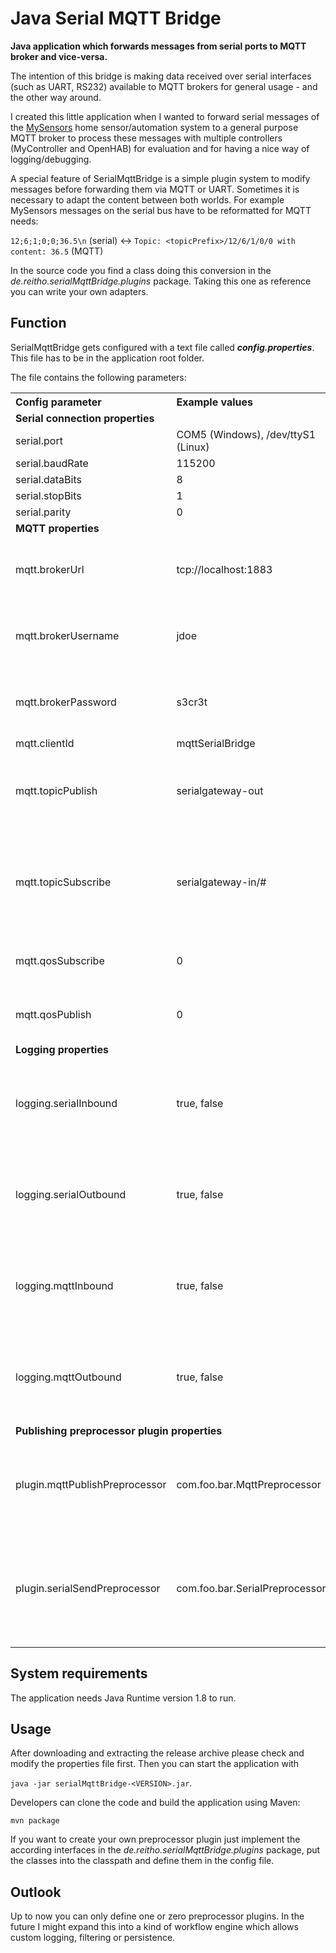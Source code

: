 # Java Serial MQTT Bridge

**Java application which forwards messages from serial ports to MQTT broker and vice-versa.**

The intention of this bridge is making data received over serial interfaces (such as UART, RS232) available to MQTT brokers for general usage - and the other way around.

I created this little application when I wanted to forward serial messages of the [MySensors](https://www.mysensors.org) home sensor/automation system to a general purpose MQTT broker to process these messages with multiple controllers (MyController and OpenHAB) for evaluation and for having a nice way of logging/debugging.

A special feature of SerialMqttBridge is a simple plugin system to modify messages before forwarding them via MQTT or UART. Sometimes it is necessary to adapt the content between both worlds. For example MySensors messages on the serial bus have to be reformatted for MQTT needs:

`12;6;1;0;0;36.5\n` (serial) <-> `Topic: <topicPrefix>/12/6/1/0/0 with content: 36.5` (MQTT)

In the source code you find a class doing this conversion in the _de.reitho.serialMqttBridge.plugins_ package. Taking this one as reference you can write your own adapters.


## Function

SerialMqttBridge gets configured with a text file called ___config.properties___. This file has to be in the application root folder.

The file contains the following parameters:
<table class="tg">
  <tr>
    <th align="left">Config parameter</th>
    <th align="left">Example values</th>
    <th align="left">Note</th>
  </tr>
  <tr>
  <td colspan="3"><b>Serial connection properties</b></td>
  </tr>
  <tr>
    <td>serial.port</td>
    <td>COM5 (Windows), /dev/ttyS1 (Linux)</td>
    <td><br></td>
  </tr>
  <tr>
    <td>serial.baudRate<br></td>
    <td>115200</td>
    <td></td>
  </tr>
  <tr>
    <td>serial.dataBits</td>
    <td>8</td>
    <td></td>
  </tr>
  <tr>
    <td>serial.stopBits</td>
    <td>1</td>
    <td></td>
  </tr>
  <tr>
    <td>serial.parity</td>
    <td>0</td>
    <td></td>
  </tr>
  <tr>
  <td colspan="3"><b>MQTT properties</b></td>
  <tr>
    <td>mqtt.brokerUrl</td>
    <td>tcp://localhost:1883</td>
    <td>Consists of protocol (tcp://), hostname (or IP) and port.</td>
  </tr>
  <tr>
    <td>mqtt.brokerUsername</td>
    <td>jdoe</td>
    <td>optional, leave blank if no authentication needed</td>
  </tr>
  <tr>
    <td>mqtt.brokerPassword</td>
    <td>s3cr3t</td>
    <td>optional, leave blank if no authentication needed</td>
  </tr>
  <tr>
    <td>mqtt.clientId</td>
    <td>mqttSerialBridge</td>
    <td></td>
  </tr>
  <tr>
    <td>mqtt.topicPublish</td>
    <td>serialgateway-out</td>
    <td>This is the topic the bridges publishes the forwarded messages to.</td>
  </tr>
  <tr>
    <td>mqtt.topicSubscribe</td>
    <td>serialgateway-in/#</td>
    <td>This is the topic the bridge subscribes for messages. Wildcards '#' and '+' are supported.</td>
  </tr>
  <tr>
    <td>mqtt.qosSubscribe</td>
    <td>0</td>
    <td>QoS which should be used for subscriptions.</td>
  </tr>
  <tr>
    <td>mqtt.qosPublish</td>
    <td>0</td>
    <td>QoS which should be used for publications.</td>
  </tr>
  <tr>
    <td colspan="3"><b>Logging properties</b></td>
  </tr>
  <tr>
    <td>logging.serialInbound</td>
    <td>true, false</td>
    <td>Defines whether incoming serial messages should be logged.</td>
  </tr>
  <tr>
    <td>logging.serialOutbound</td>
    <td>true, false</td>
    <td>Defines whether outgoing serial messages should be logged.</td>
  </tr>
  <tr>
    <td>logging.mqttInbound</td>
    <td>true, false</td>
    <td>Defines whether incoming MQTT messages should be logged.</td>
  </tr>
  <tr>
    <td>logging.mqttOutbound</td>
    <td>true, false</td>
    <td>Defines whether outgoing MQTT messages should be logged.</td>
  </tr>
  <tr>
    <td colspan="3"><b>Publishing preprocessor plugin properties</b></td>
  </tr>
  <tr>
    <td>plugin.mqttPublishPreprocessor</td>
    <td>com.foo.bar.MqttPreprocessor</td>
    <td>Name of the class which preprocesses the serial message before publishing it.</td>
  </tr>
  <tr>
    <td>plugin.serialSendPreprocessor</td>
    <td>com.foo.bar.SerialPreprocessor</td>
    <td>Name of the class which preprocesses the MQTT message before sending it out on serial interface.</td>
  </tr>
</table>

## System requirements

The application needs Java Runtime version 1.8 to run. 

## Usage

After downloading and extracting the release archive please check and modify the properties file first. Then you can start the application with

`java -jar serialMqttBridge-<VERSION>.jar`.

Developers can clone the code and build the application using Maven:

`mvn package`

If you want to create your own preprocessor plugin just implement the according interfaces in the _de.reitho.serialMqttBridge.plugins_ package, put the classes into the classpath and define them in the config file.

## Outlook

Up to now you can only define one or zero preprocessor plugins. In the future I might expand this into a kind of workflow engine which allows custom logging, filtering or persistence.